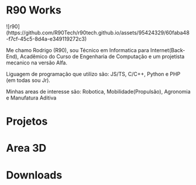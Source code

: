 # R90 Works
<p> ![r90](https://github.com/R90Tech/r90tech.github.io/assets/95424329/60faba48-f7cf-45c5-8d4a-e349119272c3) </p>
<p>Me chamo Rodrigo (R90), sou Técnico em Informatica para Internet(Back-End), Acadêmico do Curso de Engenharia de Computação e um projetista mecanico na versão Alfa.</p>
<p>Liguagem de programação que utilizo são: JS/TS, C/C++, Python e PHP (em todas sou Jr).</p>
<p>Minhas areas de interesse são: Robotica, Mobilidade(Propulsão), Agronomia e Manufatura Aditiva</p>

# Projetos
# Area 3D
# Downloads



